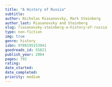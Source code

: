 ```yaml
---
title: "A History of Russia"
subtitle: 
author: Nicholas Riasanovsky, Mark Steinberg
author_last: Riasanovsky and Steinberg
slug: riasanovsky-steinberg-a-history-of-russia
type: non-fiction
img: true
genre: history
isbn: 9780195153941
goodreads_id: 55821
publish_year: 2004
pages: 792
rating: 
date_started:
date_completed:
priority: medium
---
```

